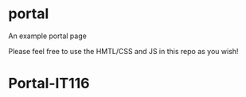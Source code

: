 # portal

An example portal page

Please feel free to use the HMTL/CSS and JS in this repo as you wish!
# Portal-IT116
